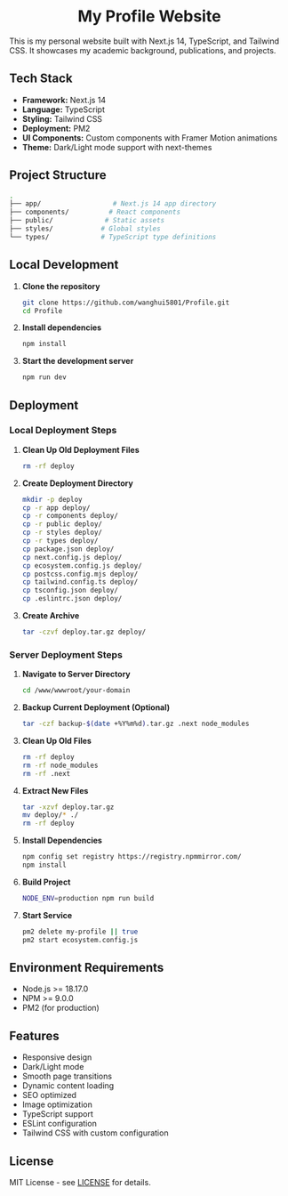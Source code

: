 <h1 align="center">My Profile Website</h1>

This is my personal website built with Next.js 14, TypeScript, and Tailwind CSS. It showcases my academic background, publications, and projects.

## Tech Stack

- **Framework:** Next.js 14
- **Language:** TypeScript
- **Styling:** Tailwind CSS
- **Deployment:** PM2
- **UI Components:** Custom components with Framer Motion animations
- **Theme:** Dark/Light mode support with next-themes

## Project Structure

```bash
.
├── app/                  # Next.js 14 app directory
├── components/          # React components
├── public/             # Static assets
├── styles/            # Global styles
└── types/             # TypeScript type definitions
```

## Local Development

1. **Clone the repository**
   ```bash
   git clone https://github.com/wanghui5801/Profile.git
   cd Profile
   ```

2. **Install dependencies**
   ```bash
   npm install
   ```

3. **Start the development server**
   ```bash
   npm run dev
   ```

## Deployment

### Local Deployment Steps

1. **Clean Up Old Deployment Files**
   ```bash
   rm -rf deploy
   ```

2. **Create Deployment Directory**
   ```bash
   mkdir -p deploy
   cp -r app deploy/
   cp -r components deploy/
   cp -r public deploy/
   cp -r styles deploy/
   cp -r types deploy/
   cp package.json deploy/
   cp next.config.js deploy/
   cp ecosystem.config.js deploy/
   cp postcss.config.mjs deploy/
   cp tailwind.config.ts deploy/
   cp tsconfig.json deploy/
   cp .eslintrc.json deploy/
   ```

3. **Create Archive**
   ```bash
   tar -czvf deploy.tar.gz deploy/
   ```

### Server Deployment Steps

1. **Navigate to Server Directory**
   ```bash
   cd /www/wwwroot/your-domain
   ```

2. **Backup Current Deployment (Optional)**
   ```bash
   tar -czf backup-$(date +%Y%m%d).tar.gz .next node_modules
   ```

3. **Clean Up Old Files**
   ```bash
   rm -rf deploy
   rm -rf node_modules
   rm -rf .next
   ```

4. **Extract New Files**
   ```bash
   tar -xzvf deploy.tar.gz
   mv deploy/* ./
   rm -rf deploy
   ```

5. **Install Dependencies**
   ```bash
   npm config set registry https://registry.npmmirror.com/
   npm install
   ```

6. **Build Project**
   ```bash
   NODE_ENV=production npm run build
   ```

7. **Start Service**
   ```bash
   pm2 delete my-profile || true
   pm2 start ecosystem.config.js
   ```

## Environment Requirements

- Node.js >= 18.17.0
- NPM >= 9.0.0
- PM2 (for production)

## Features

- Responsive design
- Dark/Light mode
- Smooth page transitions
- Dynamic content loading
- SEO optimized
- Image optimization
- TypeScript support
- ESLint configuration
- Tailwind CSS with custom configuration

## License

MIT License - see [LICENSE](LICENSE) for details.


